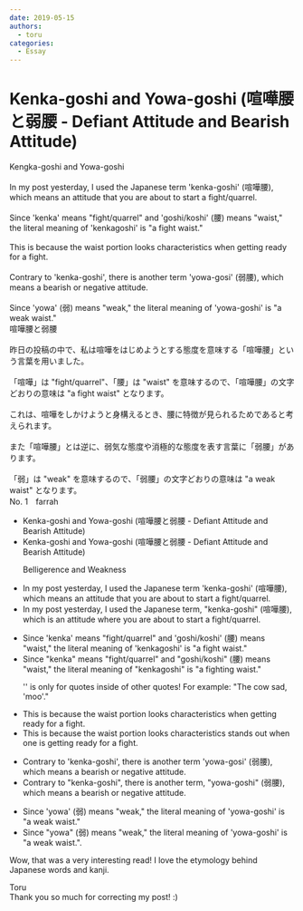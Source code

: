 ```yaml
---
date: 2019-05-15
authors:
  - toru
categories:
  - Essay
---
```


<h1 id="subject_show">Kenka-goshi and Yowa-goshi (喧嘩腰と弱腰 - Defiant Attitude and Bearish Attitude)</h1>
<div class="date" hidden>May 15, 2019 23:27</div>
<div id="post"><div id="body_show_ori">
Kengka-goshi and Yowa-goshi<br/><br/>In my post yesterday, I used the Japanese term 'kenka-goshi' (喧嘩腰), which means an attitude that you are about to start a fight/quarrel. <br/><br/>Since 'kenka' means "fight/quarrel" and 'goshi/koshi' (腰) means "waist," the literal meaning of 'kenkagoshi' is "a fight waist." <br/><br/>This is because the waist portion looks characteristics when getting ready for a fight.<br/><br/>Contrary to 'kenka-goshi', there is another term 'yowa-gosi' (弱腰), which means a bearish or negative attitude.<br/><br/>Since 'yowa' (弱) means "weak," the literal meaning of 'yowa-goshi' is "a weak waist."
</div></div>

<!-- more -->

<div id="post_ja"><div id="body_show_mo">
喧嘩腰と弱腰<br/><br/>昨日の投稿の中で、私は喧嘩をはじめようとする態度を意味する「喧嘩腰」という言葉を用いました。<br/><br/>「喧嘩」は "fight/quarrel"、「腰」は "waist" を意味するので、「喧嘩腰」の文字どおりの意味は "a fight waist" となります。<br/><br/>これは、喧嘩をしかけようと身構えるとき、腰に特徴が見られるためであると考えられます。<br/><br/>また「喧嘩腰」とは逆に、弱気な態度や消極的な態度を表す言葉に「弱腰」があります。<br/><br/>「弱」は "weak" を意味するので、「弱腰」の文字どおりの意味は "a weak waist" となります。
</div></div>
<div id="block"><div class="first_name"> No. 1　<span class="just_name">farrah</span></div><div id="block2">
<ul class="correction_field">
<li class="incorrect">Kenka-goshi and Yowa-goshi (喧嘩腰と弱腰 - Defiant Attitude and Bearish Attitude)</li>
<li class="corrected correct">
Kenka-goshi and Yowa-goshi (喧嘩腰と弱腰 - Defiant Attitude and Bearish Attitude)
<p class="correction_comment">Belligerence and Weakness</p>
</li>
</ul>
<ul class="correction_field">
<li class="incorrect">In my post yesterday, I used the Japanese term 'kenka-goshi' (喧嘩腰), which means an attitude that you are about to start a fight/quarrel.</li>
<li class="corrected correct">
In my post yesterday, I used the Japanese term<span class="f_blue">,</span> <span class="f_blue">"</span>kenka-goshi<span class="f_blue">"</span> (喧嘩腰), which<span class="f_blue"> is an</span> attitude <span class="f_blue">where</span> you are about to start a fight/quarrel.
</li>
</ul>
<ul class="correction_field">
<li class="incorrect">Since 'kenka' means "fight/quarrel" and 'goshi/koshi' (腰) means "waist," the literal meaning of 'kenkagoshi' is "a fight waist." </li>
<li class="corrected correct">
Since <span class="f_blue">"</span>kenka<span class="f_blue">"</span> means "fight/quarrel" and <span class="f_blue">"</span>goshi/koshi<span class="f_blue">"</span> (腰) means "waist," the literal meaning of <span class="f_blue">"</span>kenkagoshi<span class="f_blue">"</span> is "a fight<span class="f_blue">ing</span> waist." 
<p class="correction_comment">'' is only for quotes inside of other quotes! For example: "The cow sad, 'moo'."</p>
</li>
</ul>
<ul class="correction_field">
<li class="incorrect">This is because the waist portion looks characteristics when getting ready for a fight.</li>
<li class="corrected correct">
This is because the waist portion <span class="sline">looks characteristics</span><span class="f_red"> </span><span class="f_blue">stands out </span>when <span class="f_blue">one is </span>getting ready for a fight.
</li>
</ul>
<ul class="correction_field">
<li class="incorrect">Contrary to 'kenka-goshi', there is another term 'yowa-gosi' (弱腰), which means a bearish or negative attitude.</li>
<li class="corrected correct">
Contrary to <span class="f_blue">"</span>kenka-goshi<span class="f_blue">"</span>, there is another term<span class="f_blue">, "</span>yowa-gos<span class="f_blue">h</span>i" (弱腰), which means a bearish or negative attitude.
</li>
</ul>
<ul class="correction_field">
<li class="incorrect">Since 'yowa' (弱) means "weak," the literal meaning of 'yowa-goshi' is "a weak waist."</li>
<li class="corrected correct">
Since <span class="f_blue">"</span>yowa<span class="f_blue">" </span>(弱) means "weak," the literal meaning of 'yowa-goshi' is "a weak waist<span class="sline"><span class="f_red">.</span></span>"<span class="f_blue">.</span>
</li>
</ul>
<p class="comment_small">
 Wow, that was a very interesting read! I love the etymology behind Japanese words and kanji.
</p>

</div><div class="name"><span class="just_name">Toru</span><br>
Thank you so much for correcting my post! :)
</div>
</div>
